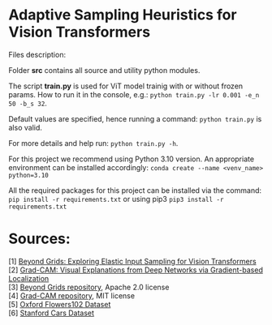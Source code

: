 # Adaptive Sampling Heuristics for Vision Transformers

Files description:

Folder **src** contains all source and utility python modules.

The script **train.py** is used for ViT model trainig with or without frozen params.
How to run it in the console, e.g.: `python train.py -lr 0.001 -e_n 50 -b_s 32`.

Default values are specified, hence running a command: `python train.py` is also valid. 

For more details and help run: `python train.py -h`.

For this project we recommend using Python 3.10 version. An appropriate environment can be installed accordingly:
`conda create --name <venv_name> python=3.10`

All the required packages for this project can be installed via the command:
`pip install -r requirements.txt` or using pip3 `pip3 install -r requirements.txt`

# Sources:
[1] [Beyond Grids: Exploring Elastic Input Sampling for Vision Transformers](https://arxiv.org/abs/2309.13353)<br/>
[2] [Grad-CAM: Visual Explanations from Deep Networks via Gradient-based Localization](https://arxiv.org/abs/1610.02391)<br/>
[3] [Beyond Grids repository](https://github.com/apardyl/beyondgrids-next), Apache 2.0 license<br/>
[4] [Grad-CAM repository](https://github.com/jacobgil/pytorch-grad-cam), MIT license<br/>
[5] [Oxford Flowers102 Dataset](https://www.robots.ox.ac.uk/~vgg/data/flowers/102/)<br/>
[6] [Stanford Cars Dataset](https://pytorch.org/vision/main/generated/torchvision.datasets.StanfordCars.html)<br/>
